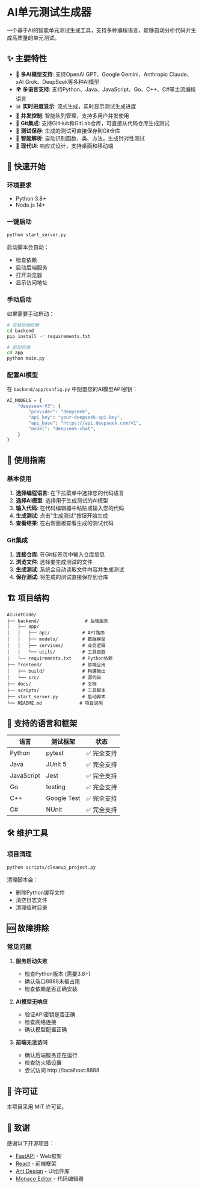 # AI单元测试生成器

一个基于AI的智能单元测试生成工具，支持多种编程语言，能够自动分析代码并生成高质量的单元测试。

## ✨ 主要特性

- 🤖 **多AI模型支持**: 支持OpenAI GPT、Google Gemini、Anthropic Claude、xAI Grok、DeepSeek等多种AI模型
- 🌍 **多语言支持**: 支持Python、Java、JavaScript、Go、C++、C#等主流编程语言
- 📊 **实时进度显示**: 流式生成，实时显示测试生成进度
- 🔄 **并发控制**: 智能队列管理，支持多用户并发使用
- 📁 **Git集成**: 支持GitHub和GitLab仓库，可直接从代码仓库生成测试
- 💾 **测试保存**: 生成的测试可直接保存到Git仓库
- 🎯 **智能解析**: 自动识别函数、类、方法，生成针对性测试
- 📱 **现代UI**: 响应式设计，支持桌面和移动端

## 🚀 快速开始

### 环境要求

- Python 3.8+
- Node.js 14+

### 一键启动

```bash
python start_server.py
```

启动脚本会自动：
- 检查依赖
- 启动后端服务
- 打开浏览器
- 显示访问地址

### 手动启动

如果需要手动启动：

```bash
# 安装后端依赖
cd backend
pip install -r requirements.txt

# 启动后端
cd app
python main.py
```

### 配置AI模型

在 `backend/app/config.py` 中配置您的AI模型API密钥：

```python
AI_MODELS = {
    "deepseek-V3": {
        "provider": "deepseek",
        "api_key": "your-deepseek-api-key",
        "api_base": "https://api.deepseek.com/v1",
        "model": "deepseek-chat",
    }
}
```

## 📖 使用指南

### 基本使用

1. **选择编程语言**: 在下拉菜单中选择您的代码语言
2. **选择AI模型**: 选择用于生成测试的AI模型
3. **输入代码**: 在代码编辑器中粘贴或输入您的代码
4. **生成测试**: 点击"生成测试"按钮开始生成
5. **查看结果**: 在右侧面板查看生成的测试代码

### Git集成

1. **连接仓库**: 在Git标签页中输入仓库信息
2. **浏览文件**: 选择要生成测试的文件
3. **生成测试**: 系统会自动读取文件内容并生成测试
4. **保存测试**: 将生成的测试直接保存到仓库

## 🏗️ 项目结构

```
AIuintCode/
├── backend/                 # 后端服务
│   ├── app/
│   │   ├── api/            # API路由
│   │   ├── models/         # 数据模型
│   │   ├── services/       # 业务逻辑
│   │   └── utils/          # 工具函数
│   └── requirements.txt    # Python依赖
├── frontend/               # 前端应用
│   ├── build/              # 构建输出
│   └── src/                # 源代码
├── docs/                   # 文档
├── scripts/                # 工具脚本
├── start_server.py         # 启动脚本
└── README.md              # 项目说明
```

## 🔧 支持的语言和框架

| 语言 | 测试框架 | 状态 |
|------|----------|------|
| Python | pytest | ✅ 完全支持 |
| Java | JUnit 5 | ✅ 完全支持 |
| JavaScript | Jest | ✅ 完全支持 |
| Go | testing | ✅ 完全支持 |
| C++ | Google Test | ✅ 完全支持 |
| C# | NUnit | ✅ 完全支持 |

## 🛠️ 维护工具

### 项目清理

```bash
python scripts/cleanup_project.py
```

清理脚本会：
- 删除Python缓存文件
- 清空日志文件
- 清理临时目录

## 🆘 故障排除

### 常见问题

1. **服务启动失败**
   - 检查Python版本 (需要3.8+)
   - 确认端口8888未被占用
   - 检查依赖是否正确安装

2. **AI模型无响应**
   - 验证API密钥是否正确
   - 检查网络连接
   - 确认模型配置正确

3. **前端无法访问**
   - 确认后端服务正在运行
   - 检查防火墙设置
   - 尝试访问 http://localhost:8888

## 📄 许可证

本项目采用 MIT 许可证。

## 🙏 致谢

感谢以下开源项目：
- [FastAPI](https://fastapi.tiangolo.com/) - Web框架
- [React](https://reactjs.org/) - 前端框架
- [Ant Design](https://ant.design/) - UI组件库
- [Monaco Editor](https://microsoft.github.io/monaco-editor/) - 代码编辑器
